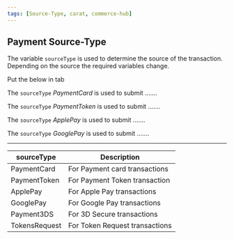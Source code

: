 ```yaml
---
tags: [Source-Type, carat, commerce-hub]
---
```


## Payment Source-Type

The variable `sourceType` is used to determine the source of the transaction. Depending on the source the required variables change.

Put the below in tab

The `sourceType` *PaymentCard* is used to submit .......

The `sourceType` *PaymentToken* is used to submit .......

The `sourceType` *ApplePay* is used to submit .......

The `sourceType` *GooglePay* is used to submit .......

---

|sourceType | Description |
|---------|----------|
| PaymentCard | For Payment card transactions|
| PaymentToken | For Payment Token transaction |
| ApplePay | For Apple Pay transactions |
| GooglePay | For Google Pay transactions |
| Payment3DS | For 3D Secure transactions|
| TokensRequest | For Token Request transactions |
